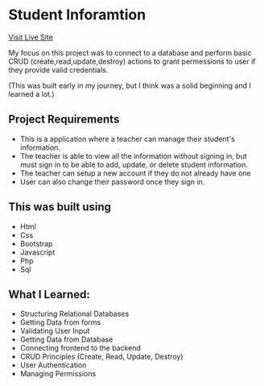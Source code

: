 # Student Inforamtion #
[Visit Live Site](https://nakpan.info/studentinfo/resetlogin.php)

My focus on this project was to connect to a database and perform basic CRUD (create,read,update,destroy) actions to grant permessions to user if they provide valid credentials.

(This was built early in my journey, but I think was a solid beginning and I learned a lot.)

## Project Requirements ##
* This is a application where a teacher can manage their student's information. 
* The teacher is able to view all the information without signing in, but must sign in to be able to add, update, or delete student information. 
* The teacher can setup a new account if they do not already have one
* User can also change their password once they sign in.

## This was built using ##
* Html
* Css
* Bootstrap
* Javascript
* Php
* Sql


## What I Learned: ##
* Structuring Relational Databases
* Getting Data from forms
* Validating User Input
* Getting Data from Database
* Connecting frontend to the backend
* CRUD Principles (Create, Read, Update, Destroy)
* User Authentication
* Managing Permissions
